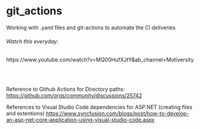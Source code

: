 # git_actions
Working with .yaml files and git-actions to automate the CI deliveries 

<h6>Watch this everyday: </h6>
https://www.youtube.com/watch?v=MQ00HufXJtY&ab_channel=Motiversity

<br> <br> 

Reference to Github Actions for Directory paths:
https://github.com/orgs/community/discussions/25742

References to Visual Studio Code dependencies for ASP.NET (creating files and extentions)
https://www.syncfusion.com/blogs/post/how-to-develop-an-asp-net-core-application-using-visual-studio-code.aspx


